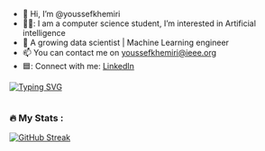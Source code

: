 - 👋 Hi, I’m @youssefkhemiri
- 👨‍💻: I am a computer science student, I’m interested in Artificial intelligence 
- 🌱 A growing data scientist | Machine Learning engineer
- 📫 You can contact me on youssefkhemiri@ieee.org
- 🟦: Connect with me:   <a href="https://www.linkedin.com/in/youssef-khemiri/" target="_blank" rel="noopener noreferrer"> LinkedIn</a> 

<!-- 
<div id="badges">
  <a href="your-linkedin-URL">
    <img src="https://img.shields.io/badge/LinkedIn-blue?style=for-the-badge&logo=linkedin&logoColor=white" alt="LinkedIn Badge"/>
  </a>
  <a href="your-youtube-URL">
    <img src="https://img.shields.io/badge/YouTube-red?style=for-the-badge&logo=youtube&logoColor=white" alt="Youtube Badge"/>
  </a>
  <a href="your-twitter-URL">
    <img src="https://img.shields.io/badge/Twitter-blue?style=for-the-badge&logo=twitter&logoColor=white" alt="Twitter Badge"/>
  </a>
</div> -->

<!-- <div id="header" align="center">
  <img src="https://media.giphy.com/media/M9gbBd9nbDrOTu1Mqx/giphy.gif" width="100"/>
</div> -->

<!-- I am a Data scientist <img src="https://media.giphy.com/media/WUlplcMpOCEmTGBtBW/giphy.gif" width="30"> from India. Always+Learning+new+things
 -->




<!-- ![hello-world](https://user-images.githubusercontent.com/101359851/198912581-5011f4b3-f209-4a98-a2fb-f39f6f2b4ecd.png)
 -->
 
 [![Typing SVG](https://readme-typing-svg.demolab.com/?lines=Hello+World!;Machines+are+learning+and+so+am+I)](https://git.io/typing-svg)



  <img src="https://komarev.com/ghpvc/?username=youssefkhemiri&style=flat-square&color=blue" alt=""/>

<!-- ### :hammer_and_wrench: Languages and Tools :
<div>
  <img src="https://github.com/devicons/devicon/blob/master/icons/java/java-original-wordmark.svg" title="Java" alt="Java" width="40" height="40"/>&nbsp;
  <img src="https://github.com/devicons/devicon/blob/master/icons/react/react-original-wordmark.svg" title="React" alt="React" width="40" height="40"/>&nbsp;
  <img src="https://github.com/devicons/devicon/blob/master/icons/spring/spring-original-wordmark.svg" title="Spring" alt="Spring" width="40" height="40"/>&nbsp;
  <img src="https://github.com/devicons/devicon/blob/master/icons/materialui/materialui-original.svg" title="Material UI" alt="Material UI" width="40" height="40"/>&nbsp;
  <img src="https://github.com/devicons/devicon/blob/master/icons/flutter/flutter-original.svg" title="Flutter" alt="Flutter" width="40" height="40"/>&nbsp;
  <img src="https://github.com/devicons/devicon/blob/master/icons/redux/redux-original.svg" title="Redux" alt="Redux " width="40" height="40"/>&nbsp;
  <img src="https://github.com/devicons/devicon/blob/master/icons/css3/css3-plain-wordmark.svg"  title="CSS3" alt="CSS" width="40" height="40"/>&nbsp;
  <img src="https://github.com/devicons/devicon/blob/master/icons/html5/html5-original.svg" title="HTML5" alt="HTML" width="40" height="40"/>&nbsp;
  <img src="https://github.com/devicons/devicon/blob/master/icons/javascript/javascript-original.svg" title="JavaScript" alt="JavaScript" width="40" height="40"/>&nbsp;
  <img src="https://github.com/devicons/devicon/blob/master/icons/firebase/firebase-plain-wordmark.svg" title="Firebase" alt="Firebase" width="40" height="40"/>&nbsp;
  <img src="https://github.com/devicons/devicon/blob/master/icons/gatsby/gatsby-original.svg" title="Gatsby"  alt="Gatsby" width="40" height="40"/>&nbsp;
  <img src="https://github.com/devicons/devicon/blob/master/icons/mysql/mysql-original-wordmark.svg" title="MySQL"  alt="MySQL" width="40" height="40"/>&nbsp;
  <img src="https://github.com/devicons/devicon/blob/master/icons/nodejs/nodejs-original-wordmark.svg" title="NodeJS" alt="NodeJS" width="40" height="40"/>&nbsp;
  <img src="https://github.com/devicons/devicon/blob/master/icons/amazonwebservices/amazonwebservices-plain-wordmark.svg" title="AWS" alt="AWS" width="40" height="40"/>&nbsp;
  <img src="https://github.com/devicons/devicon/blob/master/icons/git/git-original-wordmark.svg" title="Git" **alt="Git" width="40" height="40"/>
</div>
 -->

### :fire: My Stats :
[![GitHub Streak](http://github-readme-streak-stats.herokuapp.com?user=youssefkhemiri&theme=dark&mode=weekly)](https://git.io/streak-stats)

<!--[![Top Langs](https://github-readme-stats.vercel.app/api/top-langs/?username=youssefkhemiri&layout=compact&theme=vision-friendly-dark)](https://github.com/anuraghazra/github-readme-stats)-->


<!---
youssefkhemiri/youssefkhemiri is a ✨ special ✨ repository because its `README.md` (this file) appears on your GitHub profile.
You can click the Preview link to take a look at your changes.
--->
